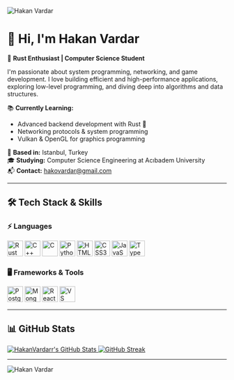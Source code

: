 ![Hakan Vardar](https://user-images.githubusercontent.com/73097560/115834477-dbab4500-a447-11eb-908a-139a6edaec5c.gif)

# 👋 Hi, I'm Hakan Vardar

🚀 **Rust Enthusiast | Computer Science Student**

I'm passionate about system programming, networking, and game development. I love building efficient and high-performance applications, exploring low-level programming, and diving deep into algorithms and data structures.

📚 **Currently Learning:**
- Advanced backend development with Rust 🦀
- Networking protocols & system programming
- Vulkan & OpenGL for graphics programming

📍 **Based in:** Istanbul, Turkey  
🎓 **Studying:** Computer Science Engineering at Acıbadem University  
📬 **Contact:** [hakovardar@gmail.com](mailto:hakovardar@gmail.com)

---

## 🛠️ Tech Stack & Skills

### ⚡ Languages
<p align="left">
    <img src="https://raw.githubusercontent.com/danielcranney/readme-generator/main/public/icons/skills/rust-colored.svg" width="36" height="36" alt="Rust" />
    <img src="https://raw.githubusercontent.com/danielcranney/readme-generator/main/public/icons/skills/cplusplus-colored.svg" width="36" height="36" alt="C++" />
    <img src="https://raw.githubusercontent.com/danielcranney/readme-generator/main/public/icons/skills/c-colored.svg" width="36" height="36" alt="C" />
    <img src="https://raw.githubusercontent.com/danielcranney/readme-generator/main/public/icons/skills/python-colored.svg" width="36" height="36" alt="Python" />
    <img src="https://raw.githubusercontent.com/danielcranney/readme-generator/main/public/icons/skills/html5-colored.svg" width="36" height="36" alt="HTML5" />
    <img src="https://raw.githubusercontent.com/danielcranney/readme-generator/main/public/icons/skills/css3-colored.svg" width="36" height="36" alt="CSS3" />
    <img src="https://raw.githubusercontent.com/danielcranney/readme-generator/main/public/icons/skills/javascript-colored.svg" width="36" height="36" alt="JavaScript" />
    <img src="https://raw.githubusercontent.com/danielcranney/readme-generator/main/public/icons/skills/typescript-colored.svg" width="36" height="36" alt="TypeScript" />
</p>

### 🖥️ Frameworks & Tools
<p align="left">
    <img src="https://raw.githubusercontent.com/danielcranney/readme-generator/main/public/icons/skills/postgresql-colored.svg" width="36" height="36" alt="PostgreSQL" />
    <img src="https://raw.githubusercontent.com/danielcranney/readme-generator/main/public/icons/skills/mongodb-colored.svg" width="36" height="36" alt="MongoDB" />
    <img src="https://raw.githubusercontent.com/danielcranney/readme-generator/main/public/icons/skills/react-colored.svg" width="36" height="36" alt="React" />
    <img src="https://raw.githubusercontent.com/danielcranney/readme-generator/main/public/icons/skills/visualstudiocode.svg" width="36" height="36" alt="VS Code" />
</p>

---

## 📊 GitHub Stats

<a href="http://www.github.com/HakanVardarr">
  <img src="https://github-readme-stats.vercel.app/api?username=HakanVardarr&show_icons=true&theme=tokyonight&hide_border=true" alt="HakanVardarr's GitHub Stats" />
</a>

<a href="http://www.github.com/HakanVardarr">
  <img src="https://github-readme-streak-stats.herokuapp.com/?user=HakanVardarr&theme=tokyonight&hide_border=true" alt="GitHub Streak" />
</a>

---

![Hakan Vardar](https://user-images.githubusercontent.com/73097560/115834477-dbab4500-a447-11eb-908a-139a6edaec5c.gif)
